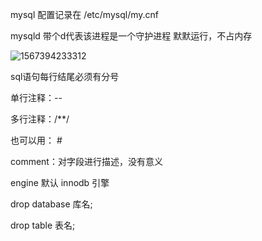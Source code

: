 

mysql 配置记录在 /etc/mysql/my.cnf

mysqld  带个d代表该进程是一个守护进程  默默运行，不占内存

![1567394233312](C:\Users\lwq\AppData\Roaming\Typora\typora-user-images\1567394233312.png)

sql语句每行结尾必须有分号

单行注释：--

多行注释：/**/

也可以用： #

comment：对字段进行描述，没有意义

engine  默认  innodb  引擎

drop database 库名;

drop table 表名;

